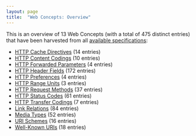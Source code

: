 ```yaml
---
layout: page
title:  "Web Concepts: Overview"
---
```


This is an overview of 13 Web Concepts (with a total of 475 distinct entries) that have been harvested from all [available specifications](/specs):

* [HTTP Cache Directives](http-cache-directives) (14 entries)
* [HTTP Content Codings](http-content-codings) (10 entries)
* [HTTP Forwarded Parameters](http-forwarded-parameters) (4 entries)
* [HTTP Header Fields](http-headers) (172 entries)
* [HTTP Preferences](http-preferences) (4 entries)
* [HTTP Range Units](http-range-units) (3 entries)
* [HTTP Request Methods](http-methods) (37 entries)
* [HTTP Status Codes](http-status-codes) (61 entries)
* [HTTP Transfer Codings](http-transfer-codings) (7 entries)
* [Link Relations](link-relations) (84 entries)
* [Media Types](media-types) (52 entries)
* [URI Schemes](uri-schemes) (16 entries)
* [Well-Known URIs](well-known-uris) (18 entries)
